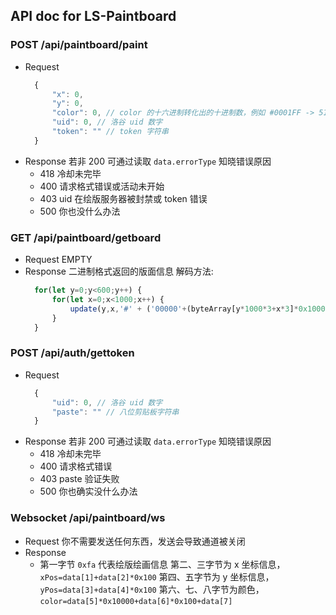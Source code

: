 ## API doc for LS-Paintboard

### POST /api/paintboard/paint

- Request
  ```javascript
    {
        "x": 0,
        "y": 0,
        "color": 0, // color 的十六进制转化出的十进制数，例如 #0001FF -> 511
        "uid": 0, // 洛谷 uid 数字
        "token": "" // token 字符串
    }
  ```
- Response
  若非 200 可通过读取 ``data.errorType`` 知晓错误原因
  - 418 冷却未完毕
  - 400 请求格式错误或活动未开始
  - 403 uid 在绘版服务器被封禁或 token 错误
  - 500 你也没什么办法

### GET /api/paintboard/getboard

- Request
  EMPTY
- Response
  二进制格式返回的版面信息
  解码方法: 
  ```javascript
    for(let y=0;y<600;y++) {
        for(let x=0;x<1000;x++) {
            update(y,x,'#' + ('00000'+(byteArray[y*1000*3+x*3]*0x10000+byteArray[y*1000*3+x*3+1]*0x100+byteArray[y*1000*3+x*3+2]).toString(16)).substr(-6));
        }
    }
  ```

### POST /api/auth/gettoken

- Request
  ```javascript
    {
        "uid": 0, // 洛谷 uid 数字
        "paste": "" // 八位剪贴板字符串
    }
  ```
- Response
  若非 200 可通过读取 ``data.errorType`` 知晓错误原因
  - 418 冷却未完毕
  - 400 请求格式错误
  - 403 paste 验证失败
  - 500 你也确实没什么办法

### Websocket /api/paintboard/ws

- Request
  你不需要发送任何东西，发送会导致通道被关闭
- Response
  - 第一字节 ``0xfa`` 代表绘版绘画信息
    第二、三字节为 x 坐标信息，``xPos=data[1]+data[2]*0x100``
    第四、五字节为 y 坐标信息，``yPos=data[3]+data[4]*0x100``
    第六、七、八字节为颜色，``color=data[5]*0x10000+data[6]*0x100+data[7]``